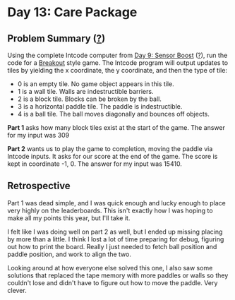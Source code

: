 # Day 13: Care Package

## Problem Summary ([?](https://adventofcode.com/2019/day/13))

Using the complete Intcode computer from [Day 9: Sensor Boost](../day09) ([?](https://adventofcode.com/2019/day/9)), run the code for a [Breakout](https://en.wikipedia.org/wiki/Breakout_(video_game)) style game.
The Intcode program will output updates to tiles by yielding the x coordinate, the y coordinate, and then the type of tile:

- 0 is an empty tile. No game object appears in this tile.
- 1 is a wall tile. Walls are indestructible barriers.
- 2 is a block tile. Blocks can be broken by the ball.
- 3 is a horizontal paddle tile. The paddle is indestructible.
- 4 is a ball tile. The ball moves diagonally and bounces off objects.

**Part 1** asks how many block tiles exist at the start of the game.
The answer for my input was 309

**Part 2** wants us to play the game to completion, moving the paddle via Intcode inputs.
It asks for our score at the end of the game.
The score is kept in coordinate -1, 0.
The answer for my input was 15410.


## Retrospective

Part 1 was dead simple, and I was quick enough and lucky enough to place very highly on the leaderboards.
This isn't exactly how I was hoping to make all my points this year, but I'll take it.

I felt like I was doing well on part 2 as well, but I ended up missing placing by more than a little.
I think I lost a lot of time preparing for debug, figuring out how to print the board.
Really I just needed to fetch ball position and paddle position, and work to align the two.

Looking around at how everyone else solved this one, I also saw some solutions that replaced the tape memory with more paddles or walls so they couldn't lose and didn't have to figure out how to move the paddle.
Very clever.
